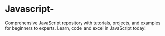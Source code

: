 # Javascript-
Comprehensive JavaScript repository with tutorials, projects, and examples for beginners to experts. Learn, code, and excel in JavaScript today!
